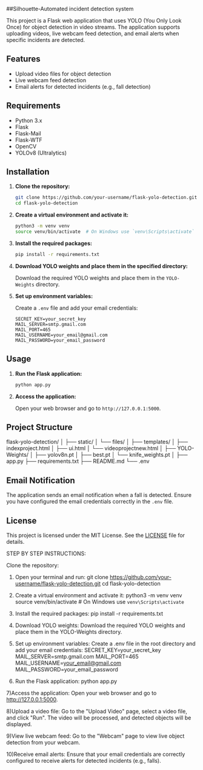 ##Silhouette-Automated incident detection system

This project is a Flask web application that uses YOLO (You Only Look Once) for object detection in video streams. The application supports uploading videos, live webcam feed detection, and email alerts when specific incidents are detected.

## Features

- Upload video files for object detection
- Live webcam feed detection
- Email alerts for detected incidents (e.g., fall detection)

## Requirements

- Python 3.x
- Flask
- Flask-Mail
- Flask-WTF
- OpenCV
- YOLOv8 (Ultralytics)

## Installation

1. **Clone the repository:**

    ```sh
    git clone https://github.com/your-username/flask-yolo-detection.git
    cd flask-yolo-detection
    ```

2. **Create a virtual environment and activate it:**

    ```sh
    python3 -m venv venv
    source venv/bin/activate  # On Windows use `venv\Scripts\activate`
    ```

3. **Install the required packages:**

    ```sh
    pip install -r requirements.txt
    ```

4. **Download YOLO weights and place them in the specified directory:**

    Download the required YOLO weights and place them in the `YOLO-Weights` directory.

5. **Set up environment variables:**

    Create a `.env` file and add your email credentials:

    ```env
    SECRET_KEY=your_secret_key
    MAIL_SERVER=smtp.gmail.com
    MAIL_PORT=465
    MAIL_USERNAME=your_email@gmail.com
    MAIL_PASSWORD=your_email_password
    ```

## Usage

1. **Run the Flask application:**

    ```sh
    python app.py
    ```

2. **Access the application:**

    Open your web browser and go to `http://127.0.0.1:5000`.

## Project Structure
flask-yolo-detection/
│
├── static/
│ └── files/
│
├── templates/
│ ├── indexproject.html
│ ├── ui.html
│ └── videoprojectnew.html
│
├── YOLO-Weights/
│ ├── yolov8n.pt
│ ├── best.pt
│ └── knife_weights.pt
│
├── app.py
├── requirements.txt
├── README.md
└── .env


## Email Notification

The application sends an email notification when a fall is detected. Ensure you have configured the email credentials correctly in the `.env` file.

## License

This project is licensed under the MIT License. See the [LICENSE](LICENSE) file for details.

STEP BY STEP INSTRUCTIONS:

Clone the repository:

1) Open your terminal and run:
git clone https://github.com/your-username/flask-yolo-detection.git
cd flask-yolo-detection

2) Create a virtual environment and activate it:
python3 -m venv venv
source venv/bin/activate  # On Windows use `venv\Scripts\activate`

3) Install the required packages:
pip install -r requirements.txt

4) Download YOLO weights:
Download the required YOLO weights and place them in the YOLO-Weights directory.

5) Set up environment variables:
Create a .env file in the root directory and add your email credentials:
SECRET_KEY=your_secret_key
MAIL_SERVER=smtp.gmail.com
MAIL_PORT=465
MAIL_USERNAME=your_email@gmail.com
MAIL_PASSWORD=your_email_password

6) Run the Flask application:
python app.py

7)Access the application:
Open your web browser and go to http://127.0.0.1:5000.

8)Upload a video file:
Go to the "Upload Video" page, select a video file, and click "Run". The video will be processed, and detected objects will be displayed.

9)View live webcam feed:
Go to the "Webcam" page to view live object detection from your webcam.

10)Receive email alerts:
Ensure that your email credentials are correctly configured to receive alerts for detected incidents (e.g., falls).

